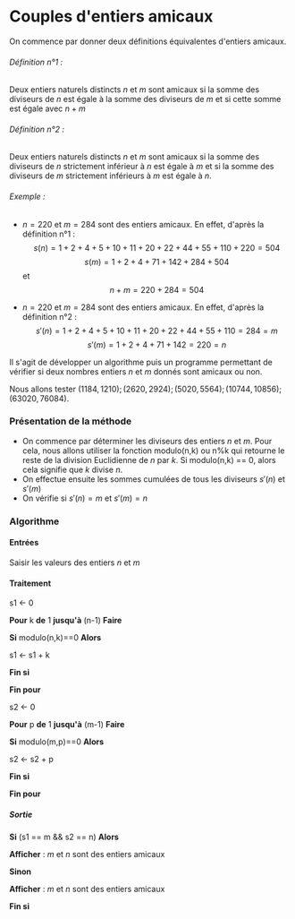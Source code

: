 # Couples d'entiers amicaux

On commence par donner deux définitions équivalentes d'entiers amicaux.
###### Définition n°1 :
Deux entiers naturels distincts $n$ et $m$ sont amicaux si la somme des diviseurs de $n$ est égale à la somme des diviseurs de $m$ et si cette somme est égale avec $n+m$
###### Définition n°2 :
Deux entiers naturels distincts $n$ et $m$ sont amicaux si la somme des diviseurs de $n$ strictement inférieur à $n$ est égale à $m$ et si la somme des diviseurs de $m$ strictement inférieurs à $m$ est égale à $n$.
###### Exemple :
- $n=220$ et $m=284$ sont des entiers amicaux. En effet, d'après la définition n°1 :
$$s(n) = 1+2+4+5+10+11+20+22+44+55+110+220 = 504 $$
$$s(m) = 1 + 2 + 4 + 71 + 142 + 284 + 504 $$
et
$$ n + m = 220 + 284 = 504 $$

- $n=220$ et $m=284$ sont des entiers amicaux. En effet, d'après la définition n°2 :
$$s'(n) =  1 + 2 + 4 + 5 + 10 + 11 + 20 + 22 + 44 + 55 + 110 = 284 = m$$
$$s'(m) =  1 + 2 + 4 + 71 + 142 = 220 = n$$

Il s'agit de développer un algorithme puis un programme permettant de vérifier si deux nombres entiers $n$ et $m$  donnés sont amicaux ou non.

Nous allons tester $(1184,1210); (2620,2924); (5020,5564); (10744,10856); (63020,76084)$.

### Présentation de la méthode
- On commence par déterminer les diviseurs des entiers $n$ et $m$. Pour cela, nous allons utiliser la fonction modulo(n,k) ou n%k qui retourne le reste de la division Euclidienne de $n$ par $k$.
Si modulo(n,k) == 0, alors cela signifie que $k$ divise $n$.
- On effectue ensuite les sommes cumulées de tous les diviseurs $s'(n)$ et $s'(m)$
- On vérifie si $s'(n)=m$ et $s'(m)=n$
### Algorithme

#### Entrées
Saisir les valeurs des entiers $n$ et $m$

#### Traitement
s1 ← 0
<!-- -->
**Pour** k **de** 1 **jusqu'à** (n-1) **Faire**
<!-- -->
**Si** modulo(n,k)==0 **Alors**
<!-- -->
s1 ← s1 + k
<!-- -->
**Fin si**
<!-- -->
**Fin pour**

s2 ← 0
<!-- -->
**Pour** p **de** 1 **jusqu'à** (m-1) **Faire**
<!-- -->
**Si** modulo(m,p)==0 **Alors**
<!-- -->
s2 ← s2 + p
<!-- -->
**Fin si**
<!-- -->
**Fin pour**
##### Sortie
**Si** (s1 == m && s2 == n) **Alors**
<!-- -->
**Afficher** : $m$ et $n$ sont des entiers amicaux
<!-- -->
**Sinon**
<!-- -->
**Afficher** : $m$ et $n$ sont des entiers amicaux
<!-- -->
**Fin si**
